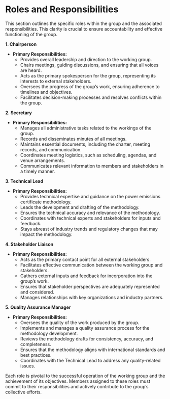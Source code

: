 # Roles and Responsibilities

This section outlines the specific roles within the group and the associated responsibilities. This clarity is crucial to ensure accountability and effective functioning of the group.

**1. Chairperson**

* **Primary Responsibilities:**
  * Provides overall leadership and direction to the working group.
  * Chairs meetings, guiding discussions, and ensuring that all voices are heard.
  * Acts as the primary spokesperson for the group, representing its interests to external stakeholders.
  * Oversees the progress of the group’s work, ensuring adherence to timelines and objectives.
  * Facilitates decision-making processes and resolves conflicts within the group.

**2. Secretary**

* **Primary Responsibilities:**
  * Manages all administrative tasks related to the workings of the group.
  * Records and disseminates minutes of all meetings.
  * Maintains essential documents, including the charter, meeting records, and communication.
  * Coordinates meeting logistics, such as scheduling, agendas, and venue arrangements.
  * Communicates relevant information to members and stakeholders in a timely manner.

**3. Technical Lead**

* **Primary Responsibilities:**
  * Provides technical expertise and guidance on the power emissions certificate methodology.
  * Leads the development and drafting of the methodology.
  * Ensures the technical accuracy and relevance of the methodology.
  * Coordinates with technical experts and stakeholders for inputs and feedback.
  * Stays abreast of industry trends and regulatory changes that may impact the methodology.

**4. Stakeholder Liaison**

* **Primary Responsibilities:**
  * Acts as the primary contact point for all external stakeholders.
  * Facilitates effective communication between the working group and stakeholders.
  * Gathers external inputs and feedback for incorporation into the group’s work.
  * Ensures that stakeholder perspectives are adequately represented and considered.
  * Manages relationships with key organizations and industry partners.

**5. Quality Assurance Manager**

* **Primary Responsibilities:**
  * Oversees the quality of the work produced by the group.
  * Implements and manages a quality assurance process for the methodology development.
  * Reviews the methodology drafts for consistency, accuracy, and completeness.
  * Ensures that the methodology aligns with international standards and best practices.
  * Coordinates with the Technical Lead to address any quality-related issues.

Each role is pivotal to the successful operation of the working group and the achievement of its objectives. Members assigned to these roles must commit to their responsibilities and actively contribute to the group’s collective efforts.
